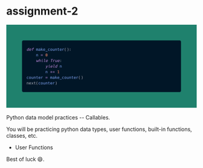 # assignment-2

![chothing](carbon.png)

<!--  carbon code -- can you guess what it does? Run and see the result!

-->

Python data model practices -- Callables.

You will be practicing python data types, user functions, built-in functions, classes, etc.

- User Functions

Best of luck :smile:.
